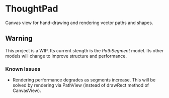 # ThoughtPad
Canvas view for hand-drawing and rendering vector paths and shapes.

## Warning
This project is a WIP.  Its current stength is the _PathSegment_ model.  Its other models will change to improve structure and performance.


### Known Issues
+ Rendering performance degrades as segments increase.  This will be solved by rendering via PathView (instead of drawRect method of CanvasView).

